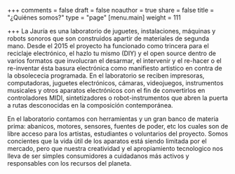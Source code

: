 +++
comments = false
draft = false
noauthor = true
share = false
title = "¿Quiénes somos?"
type = "page"
[menu.main]
weight = 111

+++
La Jauría es una laboratorio de juguetes, instalaciones, máquinas y robots sonoros que son construidos apartir de materiales de segunda mano. Desde el 2015 el proyecto ha funcionado como trincera para el reciclaje electrónico, el hazlo tu mismo (DIY) y el open source dentro de varios formatos que involucran el desarmar, el intervenir y el re-hacer o el re-inventar ésta basura electrónica como manifiesto artistico en contra de la obsolececia programada. En el laboratorio se reciben impresoras, computadoras, juguetes electrónicos, cámaras, videojuegos, instrumentos musicales y otros aparatos electrónicos con el fin de convertirlos en controladores MIDI, sintetizadores o robot-instrumentos que abren la puerta a rutas desconocidas en la composición contemporánea.

En el laboratorio contamos con herramientas y un gran banco de materia prima: abanicos, motores, sensores, fuentes de poder, etc los cuales son de libre acceso para los artistas, estudiantes o voluntarios del proyecto. Somos concientes que la vida útil de los aparatos está siendo limitada por el mercado, pero que nuestra creatividad y el apropiamiento tecnologico nos lleva de ser simples consumidores a cuidadanos más activos y responsables con los recursos del planeta.
